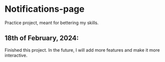 # Notifications-page
Practice project, meant for bettering my skills. 

## 18th of February, 2024: 
Finished this project. In the future, I will add more features and make it more interactive. 
